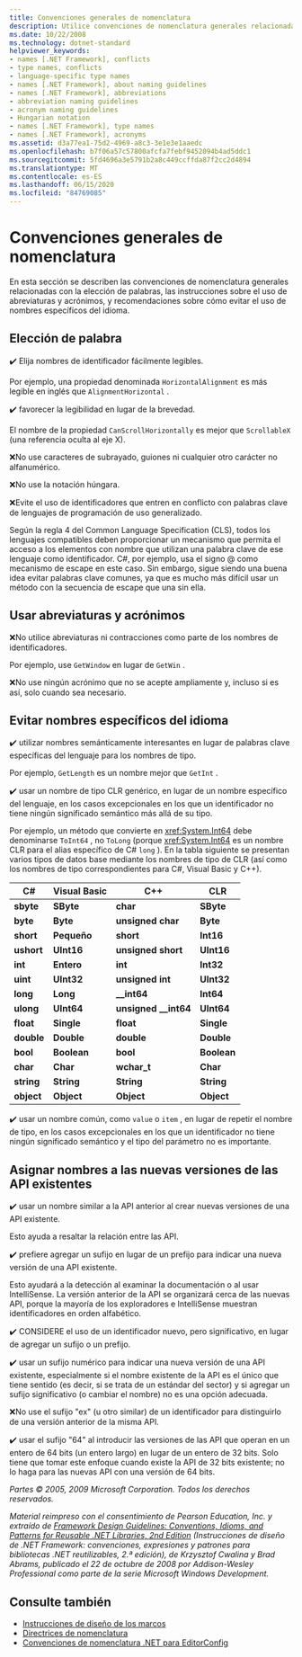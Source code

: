 ```yaml
---
title: Convenciones generales de nomenclatura
description: Utilice convenciones de nomenclatura generales relacionadas con la elección de palabras, instrucciones sobre el uso de abreviaturas y acrónimos, así como instrucciones para evitar nombres específicos del idioma.
ms.date: 10/22/2008
ms.technology: dotnet-standard
helpviewer_keywords:
- names [.NET Framework], conflicts
- type names, conflicts
- language-specific type names
- names [.NET Framework], about naming guidelines
- names [.NET Framework], abbreviations
- abbreviation naming guidelines
- acronym naming guidelines
- Hungarian notation
- names [.NET Framework], type names
- names [.NET Framework], acronyms
ms.assetid: d3a77ea1-75d2-4969-a8c3-3e1e3e1aaedc
ms.openlocfilehash: b7f06a57c57800afcfa7febf9452094b4ad5ddc1
ms.sourcegitcommit: 5fd4696a3e5791b2a8c449ccffda87f2cc2d4894
ms.translationtype: MT
ms.contentlocale: es-ES
ms.lasthandoff: 06/15/2020
ms.locfileid: "84769085"
---
```

# <a name="general-naming-conventions"></a>Convenciones generales de nomenclatura

En esta sección se describen las convenciones de nomenclatura generales relacionadas con la elección de palabras, las instrucciones sobre el uso de abreviaturas y acrónimos, y recomendaciones sobre cómo evitar el uso de nombres específicos del idioma.

## <a name="word-choice"></a>Elección de palabra
 ✔️ Elija nombres de identificador fácilmente legibles.

 Por ejemplo, una propiedad denominada `HorizontalAlignment` es más legible en inglés que `AlignmentHorizontal` .

 ✔️ favorecer la legibilidad en lugar de la brevedad.

 El nombre de la propiedad `CanScrollHorizontally` es mejor que `ScrollableX` (una referencia oculta al eje X).

 ❌No use caracteres de subrayado, guiones ni cualquier otro carácter no alfanumérico.

 ❌No use la notación húngara.

 ❌Evite el uso de identificadores que entren en conflicto con palabras clave de lenguajes de programación de uso generalizado.

 Según la regla 4 del Common Language Specification (CLS), todos los lenguajes compatibles deben proporcionar un mecanismo que permita el acceso a los elementos con nombre que utilizan una palabra clave de ese lenguaje como identificador. C#, por ejemplo, usa el signo @ como mecanismo de escape en este caso. Sin embargo, sigue siendo una buena idea evitar palabras clave comunes, ya que es mucho más difícil usar un método con la secuencia de escape que una sin ella.

## <a name="using-abbreviations-and-acronyms"></a>Usar abreviaturas y acrónimos
 ❌No utilice abreviaturas ni contracciones como parte de los nombres de identificadores.

 Por ejemplo, use `GetWindow` en lugar de `GetWin` .

 ❌No use ningún acrónimo que no se acepte ampliamente y, incluso si es así, solo cuando sea necesario.

## <a name="avoiding-language-specific-names"></a>Evitar nombres específicos del idioma
 ✔️ utilizar nombres semánticamente interesantes en lugar de palabras clave específicas del lenguaje para los nombres de tipo.

 Por ejemplo, `GetLength` es un nombre mejor que `GetInt` .

 ✔️ usar un nombre de tipo CLR genérico, en lugar de un nombre específico del lenguaje, en los casos excepcionales en los que un identificador no tiene ningún significado semántico más allá de su tipo.

 Por ejemplo, un método que convierte en <xref:System.Int64> debe denominarse `ToInt64` , no `ToLong` (porque <xref:System.Int64> es un nombre CLR para el alias específico de C# `long` ). En la tabla siguiente se presentan varios tipos de datos base mediante los nombres de tipo de CLR (así como los nombres de tipo correspondientes para C#, Visual Basic y C++).

|C#|Visual Basic|C++|CLR|
|---------|------------------|-----------|---------|
|**sbyte**|**SByte**|**char**|**SByte**|
|**byte**|**Byte**|**unsigned char**|**Byte**|
|**short**|**Pequeño**|**short**|**Int16**|
|**ushort**|**UInt16**|**unsigned short**|**UInt16**|
|**int**|**Entero**|**int**|**Int32**|
|**uint**|**UInt32**|**unsigned int**|**UInt32**|
|**long**|**Long**|**__int64**|**Int64**|
|**ulong**|**UInt64**|**unsigned __int64**|**UInt64**|
|**float**|**Single**|**float**|**Single**|
|**double**|**Double**|**double**|**Double**|
|**bool**|**Boolean**|**bool**|**Boolean**|
|**char**|**Char**|**wchar_t**|**Char**|
|**string**|**String**|**String**|**String**|
|**object**|**Object**|**Object**|**Object**|

 ✔️ usar un nombre común, como `value` o `item` , en lugar de repetir el nombre de tipo, en los casos excepcionales en los que un identificador no tiene ningún significado semántico y el tipo del parámetro no es importante.

## <a name="naming-new-versions-of-existing-apis"></a>Asignar nombres a las nuevas versiones de las API existentes
 ✔️ usar un nombre similar a la API anterior al crear nuevas versiones de una API existente.

 Esto ayuda a resaltar la relación entre las API.

 ✔️ prefiere agregar un sufijo en lugar de un prefijo para indicar una nueva versión de una API existente.

 Esto ayudará a la detección al examinar la documentación o al usar IntelliSense. La versión anterior de la API se organizará cerca de las nuevas API, porque la mayoría de los exploradores e IntelliSense muestran identificadores en orden alfabético.

 ✔️ CONSIDERE el uso de un identificador nuevo, pero significativo, en lugar de agregar un sufijo o un prefijo.

 ✔️ usar un sufijo numérico para indicar una nueva versión de una API existente, especialmente si el nombre existente de la API es el único que tiene sentido (es decir, si se trata de un estándar del sector) y si agregar un sufijo significativo (o cambiar el nombre) no es una opción adecuada.

 ❌No use el sufijo "ex" (u otro similar) de un identificador para distinguirlo de una versión anterior de la misma API.

 ✔️ usar el sufijo "64" al introducir las versiones de las API que operan en un entero de 64 bits (un entero largo) en lugar de un entero de 32 bits. Solo tiene que tomar este enfoque cuando existe la API de 32 bits existente; no lo haga para las nuevas API con una versión de 64 bits.

 *Partes &copy; 2005, 2009 Microsoft Corporation. Todos los derechos reservados.*

 *Material reimpreso con el consentimiento de Pearson Education, Inc. y extraído de [Framework Design Guidelines: Conventions, Idioms, and Patterns for Reusable .NET Libraries, 2nd Edition](https://www.informit.com/store/framework-design-guidelines-conventions-idioms-and-9780321545619) (Instrucciones de diseño de .NET Framework: convenciones, expresiones y patrones para bibliotecas .NET reutilizables, 2.ª edición), de Krzysztof Cwalina y Brad Abrams, publicado el 22 de octubre de 2008 por Addison-Wesley Professional como parte de la serie Microsoft Windows Development.*

## <a name="see-also"></a>Consulte también

- [Instrucciones de diseño de los marcos](index.md)
- [Directrices de nomenclatura](naming-guidelines.md)
- [Convenciones de nomenclatura .NET para EditorConfig](/visualstudio/ide/editorconfig-naming-conventions)
